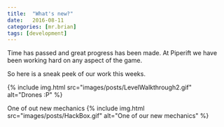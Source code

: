 ```yaml
---
title:  "What's new?"
date:   2016-08-11
categories: [mr.brian]
tags: [development]
---
```

Time has passed and great progress has been made. 
At Piperift we have been working hard on any aspect of the game.

So here is a sneak peek of our work this weeks.

{% include img.html src="images/posts/LevelWalkthrough2.gif" alt="Drones :P" %}

One of out new mechanics
{% include img.html src="images/posts/HackBox.gif" alt="One of our new mechanics" %}
<!--end-preview-->
